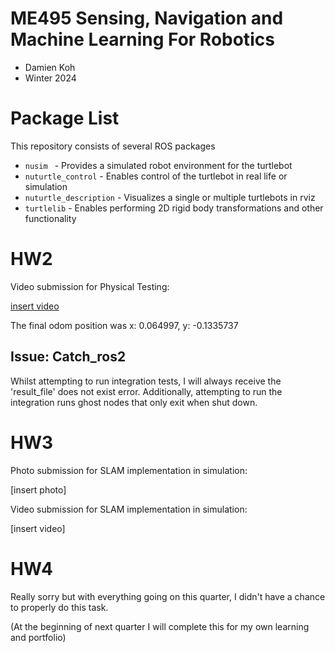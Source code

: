# ME495 Sensing, Navigation and Machine Learning For Robotics
* Damien Koh
* Winter 2024

# Package List
This repository consists of several ROS packages
- `nusim ` - Provides a simulated robot environment for the turtlebot
- `nuturtle_control` -  Enables control of the turtlebot in real life or simulation
- `nuturtle_description` - Visualizes a single or multiple turtlebots in rviz
- `turtlelib` - Enables performing 2D rigid body transformations and other functionality

# HW2
Video submission for Physical Testing:


[insert video](https://github.com/ME495-Navigation/slam-project-dkoh555/assets/107823507/db5c0faa-4461-432c-99fc-c29c8ed83429)


The final odom position was x: 0.064997, y: -0.1335737

## Issue: Catch_ros2
Whilst attempting to run integration tests, I will always receive the 'result_file' does not exist error.
Additionally, attempting to run the integration runs ghost nodes that only exit when shut down.

# HW3
Photo submission for SLAM implementation in simulation:


[insert photo]


Video submission for SLAM implementation in simulation:


[insert video]


# HW4
Really sorry but with everything going on this quarter, I didn't have a chance to properly do this task.

(At the beginning of next quarter I will complete this for my own learning and portfolio)